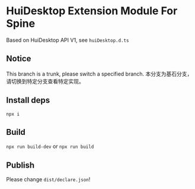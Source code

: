 # HuiDesktop Extension Module For Spine

Based on HuiDesktop API V1, see `huiDesktop.d.ts`

## Notice

This branch is a trunk, please switch a specified branch.
本分支为基石分支，请切换到特定分支查看特定实现。

## Install deps

`npx i`

## Build

`npx run build-dev` or `npx run build`

## Publish

Please change `dist/declare.json`!
